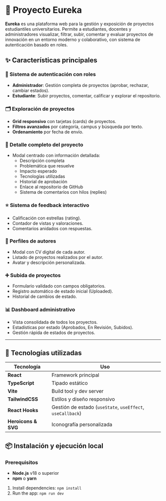 # 🌟 Proyecto Eureka

**Eureka** es una plataforma web para la gestión y exposición de proyectos estudiantiles universitarios. Permite a estudiantes, docentes y administradores visualizar, filtrar, subir, comentar y evaluar proyectos de innovación en un entorno moderno y colaborativo, con sistema de autenticación basado en roles.

## ✨ Características principales

### 🔐 Sistema de autenticación con roles
- **Administrador**: Gestión completa de proyectos (aprobar, rechazar, cambiar estados).
- **Estudiante**: Subir proyectos, comentar, calificar y explorar el repositorio.

### 🗂 Exploración de proyectos
- **Grid responsivo** con tarjetas (cards) de proyectos.
- **Filtros avanzados** por categoría, campus y búsqueda por texto.
- **Ordenamiento** por fecha de envío.

### 📄 Detalle completo del proyecto
- Modal centrado con información detallada:
  - Descripción completa
  - Problemática que resuelve
  - Impacto esperado
  - Tecnologías utilizadas
  - Historial de aprobación
  - Enlace al repositorio de GitHub
  - Sistema de comentarios con hilos (replies)

### ⭐ Sistema de feedback interactivo
- Calificación con estrellas (rating).
- Contador de vistas y valoraciones.
- Comentarios anidados con respuestas.

### 👤 Perfiles de autores
- Modal con CV digital de cada autor.
- Listado de proyectos realizados por el autor.
- Avatar y descripción personalizada.

### ➕ Subida de proyectos
- Formulario validado con campos obligatorios.
- Registro automático de estado inicial (Uploaded).
- Historial de cambios de estado.

### 📊 Dashboard administrativo
- Vista consolidada de todos los proyectos.
- Estadísticas por estado (Aprobados, En Revisión, Subidos).
- Gestión rápida de estados de proyectos.

---

## 🚀 Tecnologías utilizadas

| Tecnología | Uso |
|------------|-----|
| **React** | Framework principal |
| **TypeScript** | Tipado estático |
| **Vite** | Build tool y dev server |
| **TailwindCSS** | Estilos y diseño responsivo |
| **React Hooks** | Gestión de estado (`useState`, `useEffect`, `useCallback`) |
| **Heroicons & SVG** | Iconografía personalizada |


## 📦 Instalación y ejecución local

### Prerequisitos
- **Node.js** v18 o superior
- **npm** o **yarn**

1. Install dependencies:
   `npm install`
3. Run the app:
   `npm run dev`

